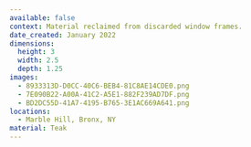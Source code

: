 ```yaml
---
available: false
context: Material reclaimed from discarded window frames.
date_created: January 2022
dimensions:
  height: 3
  width: 2.5
  depth: 1.25
images:
  - 8933313D-D0CC-40C6-BEB4-81C8AE14CDE0.png
  - 7E090B22-A00A-41C2-A5E1-882F239AD7DF.png
  - BD2DC55D-41A7-4195-B765-3E1AC669A641.png
locations:
  - Marble Hill, Bronx, NY
material: Teak
---
```

